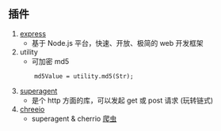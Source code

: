 
## 插件

1.  [express](http://expressjs.com/) 
	*    基于 Node.js 平台，快速、开放、极简的 web 开发框架
2. utility
	* 可加密 md5  
	```
		md5Value = utility.md5(Str);
	```
3. [superagent](http://visionmedia.github.io/superagent/)
	* 是个 http 方面的库，可以发起 get 或 post 请求  (玩转链式)
4. [chreeio](https://github.com/cheeriojs/cheerio)
	* superagent & cherrio  [爬虫](https://github.com/alsotang/node-lessons/blob/master/lesson3/README.md)
